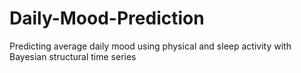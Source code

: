 # Daily-Mood-Prediction
Predicting average daily mood using physical and sleep activity with Bayesian structural time series
